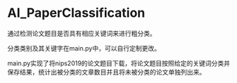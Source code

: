 # AI_PaperClassification

通过检测论文题目是否具有相应关键词来进行粗分类。

分类类别及其关键字在main.py中，可以自行定制更改。

main.py实现了将nips2019的论文题目下载，将论文题目按照给定的关键词分类并保存结果，统计出被分类的文章数目并且将未被分类的论文单独列出来。

